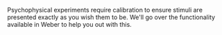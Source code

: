 Psychophysical experiments require calibration to ensure stimuli are presented exactly as you wish them to be. We'll go over the functionality available in Weber to help you out with this.

